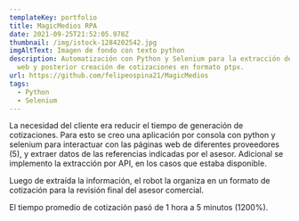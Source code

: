 ```yaml
---
templateKey: portfolio
title: MagicMedios RPA
date: 2021-09-25T21:52:05.978Z
thumbnail: /img/istock-1284202542.jpg
imgAltText: Imagen de fondo con texto python
description: Automatización con Python y Selenium para la extracción de datos
  web y posterior creación de cotizaciones en formato ptpx.
url: https://github.com/felipeospina21/MagicMedios
tags:
  - Python
  - Selenium
---
```

La necesidad del cliente era reducir el tiempo de generación de cotizaciones. Para esto se creo una aplicación por consola con python y selenium para interactuar con las páginas web de diferentes proveedores (5), y extraer datos de las referencias indicadas por el asesor. Adicional se implemento la extracción por API, en los casos que estaba disponible.

Luego de extraída la información, el robot la organiza en un formato de cotización para la revisión final del asesor comercial.

El tiempo promedio de cotización pasó de 1 hora a 5 minutos (1200%).